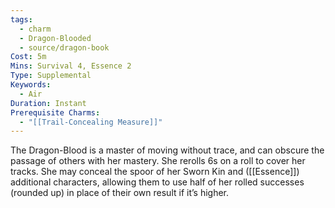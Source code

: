 ```yaml
---
tags:
  - charm
  - Dragon-Blooded
  - source/dragon-book
Cost: 5m
Mins: Survival 4, Essence 2
Type: Supplemental
Keywords:
  - Air
Duration: Instant
Prerequisite Charms:
  - "[[Trail-Concealing Measure]]"
---
```

The Dragon-Blood is a master of moving without trace, and can obscure the passage of others with her mastery. She rerolls 6s on a roll to cover her tracks. She may conceal the spoor of her Sworn Kin and ([[Essence]]) additional characters, allowing them to use half of her rolled successes (rounded up) in place of their own result if it’s higher.